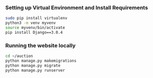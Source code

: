 
### Setting up Virtual Environment and Install Requirements
```bash
sudo pip install virtualenv
python3 -m venv myvenv
source myvenv/bin/activate
pip install Django==3.0.4
```

### Running the website locally
```bash
cd ~/auction
python manage.py makemigrations
python manage.py migrate
python manage.py runserver
```
